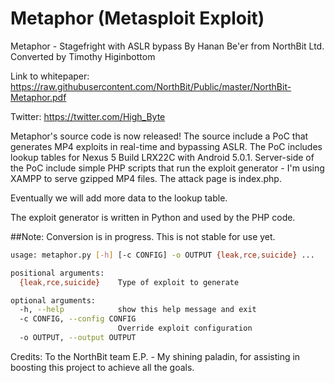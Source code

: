 # Metaphor (Metasploit Exploit)
Metaphor - Stagefright with ASLR bypass
By Hanan Be'er from NorthBit Ltd.
Converted by Timothy Higinbottom

Link to whitepaper:
https://raw.githubusercontent.com/NorthBit/Public/master/NorthBit-Metaphor.pdf

Twitter:
https://twitter.com/High_Byte

Metaphor's source code is now released!
The source include a PoC that generates MP4 exploits in real-time and bypassing ASLR.
The PoC includes lookup tables for Nexus 5 Build LRX22C with Android 5.0.1. Server-side of the PoC include simple PHP scripts that run the exploit generator - I'm using XAMPP to serve gzipped MP4 files. The attack page is index.php.

Eventually we will add more data to the lookup table.

The exploit generator is written in Python and used by the PHP code.

##Note:
Conversion is in progress. This is not stable for use yet.


```sh
usage: metaphor.py [-h] [-c CONFIG] -o OUTPUT {leak,rce,suicide} ...

positional arguments:
  {leak,rce,suicide}    Type of exploit to generate

optional arguments:
  -h, --help            show this help message and exit
  -c CONFIG, --config CONFIG
                        Override exploit configuration
  -o OUTPUT, --output OUTPUT
```

Credits:
To the NorthBit team
E.P. - My shining paladin, for assisting in boosting this project to achieve all the goals.
